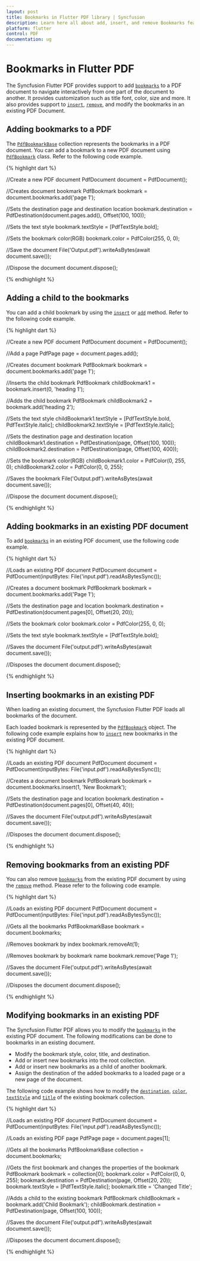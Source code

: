 ```yaml
---
layout: post
title: Bookmarks in Flutter PDF library | Syncfusion
description: Learn here all about add, insert, and remove Bookmarks feature of Syncfusion Flutter PDF non-UI library and more.
platform: flutter
control: PDF
documentation: ug
---
```


# Bookmarks in Flutter PDF

The Syncfusion Flutter PDF provides support to add [`bookmarks`](https://pub.dev/documentation/syncfusion_flutter_pdf/latest/pdf/PdfDocument/bookmarks.html) to a PDF document to navigate interactively from one part of the document to another. It provides customization such as title font, color, size and more. It also provides support to [`insert`](https://pub.dev/documentation/syncfusion_flutter_pdf/latest/pdf/PdfBookmarkBase/insert.html), [`remove`](https://pub.dev/documentation/syncfusion_flutter_pdf/latest/pdf/PdfBookmarkBase/remove.html), and modify the bookmarks in an existing PDF Document.

## Adding bookmarks to a PDF

The [`PdfBookmarkBase`](https://pub.dev/documentation/syncfusion_flutter_pdf/latest/pdf/PdfBookmarkBase-class.html) collection represents the bookmarks in a PDF document. You can add a bookmark to a new PDF document using [`PdfBookmark`](https://pub.dev/documentation/syncfusion_flutter_pdf/latest/pdf/PdfBookmark-class.html) class. Refer to the following code example.

{% highlight dart %}

//Create a new PDF document
PdfDocument document = PdfDocument();

//Creates document bookmark
PdfBookmark bookmark = document.bookmarks.add('page 1');

//Sets the destination page and destination location
bookmark.destination = PdfDestination(document.pages.add(), Offset(100, 100));

//Sets the text style
bookmark.textStyle = [PdfTextStyle.bold];

//Sets the bookmark color(RGB)
bookmark.color = PdfColor(255, 0, 0);

//Save the document
File('Output.pdf').writeAsBytes(await document.save());

//Dispose the document
document.dispose();
  
{% endhighlight %}

## Adding a child to the bookmarks

You can add a child bookmark by using the [`insert`](https://pub.dev/documentation/syncfusion_flutter_pdf/latest/pdf/PdfBookmarkBase/insert.html) or [`add`](https://pub.dev/documentation/syncfusion_flutter_pdf/latest/pdf/PdfBookmarkBase/add.html) method. Refer to the following code example.

{% highlight dart %}

//Create a new PDF document
PdfDocument document = PdfDocument();

//Add a page
PdfPage page = document.pages.add();

//Creates document bookmark
PdfBookmark bookmark = document.bookmarks.add('page 1');

//Inserts the child bookmark
PdfBookmark childBookmark1 = bookmark.insert(0, 'heading 1');

//Adds the child bookmark
PdfBookmark childBookmark2 = bookmark.add('heading 2');

//Sets the text style
childBookmark1.textStyle = [PdfTextStyle.bold, PdfTextStyle.italic];
childBookmark2.textStyle = [PdfTextStyle.italic];

//Sets the destination page and destination location
childBookmark1.destination = PdfDestination(page, Offset(100, 100));
childBookmark2.destination = PdfDestination(page, Offset(100, 400));

//Sets the bookmark color(RGB)
childBookmark1.color = PdfColor(0, 255, 0);
childBookmark2.color = PdfColor(0, 0, 255);

//Saves the bookmark
File('Output.pdf').writeAsBytes(await document.save());

//Dispose the document
document.dispose();
	
{% endhighlight %}

## Adding bookmarks in an existing PDF document

To add [`bookmarks`](https://pub.dev/documentation/syncfusion_flutter_pdf/latest/pdf/PdfDocument/bookmarks.html) in an existing PDF document, use the following code example.

{% highlight dart %}

//Loads an existing PDF document
PdfDocument document =
    PdfDocument(inputBytes: File('input.pdf').readAsBytesSync());

//Creates a document bookmark
PdfBookmark bookmark = document.bookmarks.add('Page 1');

//Sets the destination page and location
bookmark.destination = PdfDestination(document.pages[0], Offset(20, 20));

//Sets the bookmark color
bookmark.color = PdfColor(255, 0, 0);

//Sets the text style
bookmark.textStyle = [PdfTextStyle.bold];

//Saves the document
File('output.pdf').writeAsBytes(await document.save());
  
//Disposes the document
document.dispose();

{% endhighlight %}

## Inserting bookmarks in an existing PDF

When loading an existing document, the Syncfusion Flutter PDF loads all bookmarks of the document.

Each loaded bookmark is represented by the [`PdfBookmark`](https://pub.dev/documentation/syncfusion_flutter_pdf/latest/pdf/PdfBookmark-class.html) object. The following code example explains how to [`insert`](https://pub.dev/documentation/syncfusion_flutter_pdf/latest/pdf/PdfBookmarkBase/insert.html) new bookmarks in the existing PDF document.

{% highlight dart %}

//Loads an existing PDF document
PdfDocument document =
    PdfDocument(inputBytes: File('input.pdf').readAsBytesSync());

//Creates a document bookmark
PdfBookmark bookmark = document.bookmarks.insert(1, 'New Bookmark');

//Sets the destination page and location
bookmark.destination = PdfDestination(document.pages[0], Offset(40, 40));

//Saves the document
File('output.pdf').writeAsBytes(await document.save());

//Disposes the document
document.dispose();
  
{% endhighlight %}

## Removing bookmarks from an existing PDF

You can also remove [`bookmarks`](https://pub.dev/documentation/syncfusion_flutter_pdf/latest/pdf/PdfDocument/bookmarks.html) from the existing PDF document by using the [`remove`](https://pub.dev/documentation/syncfusion_flutter_pdf/latest/pdf/PdfBookmarkBase/remove.html) method. Please refer to the following code example.

{% highlight dart %}

//Loads an existing PDF document
PdfDocument document =
    PdfDocument(inputBytes: File('input.pdf').readAsBytesSync());

//Gets all the bookmarks
PdfBookmarkBase bookmark = document.bookmarks;

//Removes bookmark by index
bookmark.removeAt(1);

//Removes bookmark by bookmark name
bookmark.remove('Page 1');

//Saves the document
File('output.pdf').writeAsBytes(await document.save());

//Disposes the document
document.dispose();

{% endhighlight %}

## Modifying bookmarks in an existing PDF

The Syncfusion Flutter PDF allows you to modify the [`bookmarks`](https://pub.dev/documentation/syncfusion_flutter_pdf/latest/pdf/PdfDocument/bookmarks.html) in the existing PDF document. The following modifications can be done to bookmarks in an existing document.

* Modify the bookmark style, color, title, and destination.
* Add or insert new bookmarks into the root collection.
* Add or insert new bookmarks as a child of another bookmark.
* Assign the destination of the added bookmarks to a loaded page or a new page of the document.

The following code example shows how to modify the [`destination`](https://pub.dev/documentation/syncfusion_flutter_pdf/latest/pdf/PdfBookmark/destination.html), [`color`](https://pub.dev/documentation/syncfusion_flutter_pdf/latest/pdf/PdfBookmark/color.html), [`textStyle`](https://pub.dev/documentation/syncfusion_flutter_pdf/latest/pdf/PdfBookmark/textStyle.html) and [`title`](https://pub.dev/documentation/syncfusion_flutter_pdf/latest/pdf/PdfBookmark/title.html) of the existing bookmark collection.

{% highlight dart %}

//Loads an existing PDF document
PdfDocument document =
    PdfDocument(inputBytes: File('input.pdf').readAsBytesSync());

//Loads an existing PDF page
PdfPage page = document.pages[1];

//Gets all the bookmarks
PdfBookmarkBase collection = document.bookmarks;

//Gets the first bookmark and changes the properties of the bookmark
PdfBookmark bookmark = collection[0];
bookmark.color = PdfColor(0, 0, 255);
bookmark.destination = PdfDestination(page, Offset(20, 20));
bookmark.textStyle = [PdfTextStyle.italic];
bookmark.title = 'Changed Title';

//Adds a child to the existing bookmark
PdfBookmark childBookmark = bookmark.add('Child Bookmark');
childBookmark.destination = PdfDestination(page, Offset(100, 100));

//Saves the document
File('output.pdf').writeAsBytes(await document.save());

//Disposes the document
document.dispose();

{% endhighlight %}
